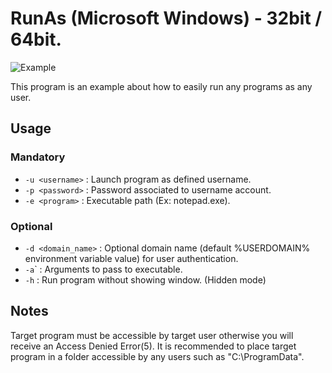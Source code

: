 # RunAs (Microsoft Windows) - 32bit / 64bit.

![Example](https://i.ibb.co/vdwBk1R/Screenshot-2020-05-18-at-18-11-41.png)

This program is an example about how to easily run any programs as any user.

## Usage

### Mandatory 

* `-u <username>` : Launch program as defined username.
* `-p <password>` : Password associated to username account.
* `-e <program>`  : Executable path (Ex: notepad.exe).

### Optional

* `-d <domain_name>` : Optional domain name (default %USERDOMAIN% environment variable value) for user authentication.
* `-a`<arguments>`   : Arguments to pass to executable.
* `-h`               : Run program without showing window. (Hidden mode)

## Notes

Target program must be accessible by target user otherwise you will receive an Access Denied Error(5).
It is recommended to place target program in a folder accessible by any users such as "C:\ProgramData".




